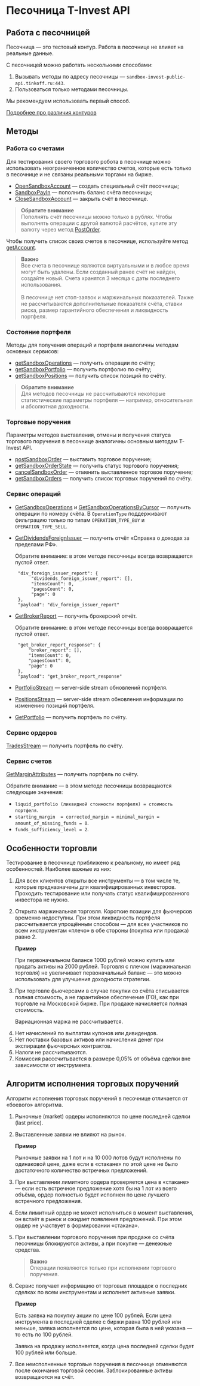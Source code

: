 # Песочница T-Invest API

## Работа с песочницей

Песочница — это тестовый контур. Работа в песочнице не влияет на реальные данные. 

С песочницей можно работать несколькими способами:

1. Вызывать методы по адресу песочницы — `sandbox-invest-public-api.tinkoff.ru:443`.
2. Пользоваться только методами песочницы.

Мы рекомендуем использовать первый способ.

[Подробнее про различия контуров](/investAPI/url_difference/)

## Методы
### Работа со счетами

Для тестирования своего торгового робота в песочнице можно использовать неограниченное
количество счетов, которые есть только в песочнице и не связаны реальными
торгами на бирже. 

* [OpenSandboxAccount](/investAPI/sandbox#opensandboxaccount) — создать специальный счёт песочницы;
* [SandboxPayIn](/investAPI/sandbox#sandboxpayin) — пополнить баланс счёта песочницы;
* [CloseSandboxAccount](/investAPI/sandbox#closesandboxaccount) — закрыть счёт в песочнице.

>**Обратите внимание**<br>
>Пополнять счёт песочницы можно только в рублях. Чтобы выполнять операции с другой валютой расчётов, купите эту валюту через метод [PostOrder](/investAPI/orders#postorder).

Чтобы получить список своих счетов в песочнице, используйте метод [getAccount](/investAPI/sandbox#getaccounts).

>**Важно**<br>
>Все счета в песочнице являются виртуальными и в любое
время могут быть удалены. Если созданный ранее счёт не найден, создайте новый. 
Счета хранятся 3 месяца с даты последнего использования.<br><br>
>В песочнице нет стоп-заявок и маржинальных показателей. Также не рассчитываются дополнительные показателя счёта, ставки риска, размер гарантийного обеспечения и ликвидность портфеля.

### Состояние портфеля

Методы для получения операций и портфеля аналогичны методам основных сервисов:

* [getSandboxOperations](/investAPI/sandbox#getsandboxoperations) — получить операции по счёту;
* [getSandboxPortfolio](/investAPI/sandbox#getsandboxportfolio) — получить портфолио по счёту;
* [getSandboxPositions](/investAPI/sandbox#getsandboxpositions) — получить список позиций по счёту. 

>**Обратите внимание**<br>
>Для методов песочницы не рассчитываются некоторые статистические параметры портфеля — например, относительная и абсолютная доходности.

### Торговые поручения

Параметры методов выставления, отмены и получения статуса торгового поручения в 
песочнице аналогичны основным методам T-Invest API. 

* [postSandboxOrder](/investAPI/sandbox#postsandboxorder) — выставить торговое поручение;
* [getSandboxOrderState](/investAPI/sandbox#getsandboxorderstate) — получить статус торгового поручения;
* [cancelSandboxOrder](/investAPI/sandbox#cancelsandboxorder) — отменить выставленное торговое поручение;
* [getSandboxOrders](/investAPI/sandbox#getsandboxorders) — получить список торговых поручений по счёту.

### Сервис операций 

<ul>
<li><p><a href="/investAPI/sandbox/#getsandboxoperations">GetSandboxOperations</a> и <a href="/investAPI/sandbox/#getsandboxoperationsbycursor">GetSandboxOperationsByCursor</a> — получить операции по номеру счёта. В <code>OperationType</code> поддерживают фильтрацию только по типам <code>OPERATION_TYPE_BUY</code> и <code>OPERATION_TYPE_SELL</code>.</p>
</li>
<li><p><a href="/investAPI/sandbox#getdividendsforeignissuer">GetDividendsForeignIssuer</a> — получить отчёт «Справка о доходах за пределами РФ».</p>
<p> Обратите внимание: в этом методе песочницы всегда возвращается пустой ответ.</p>
<pre><code> <span class="hljs-string">"div_foreign_issuer_report"</span>: {     
      <span class="hljs-string">"dividends_foreign_issuer_report"</span>: <span class="hljs-string">[]</span>,
      <span class="hljs-string">"itemsCount"</span>: <span class="hljs-number">0</span>,     
      <span class="hljs-string">"pagesCount"</span>: <span class="hljs-number">0</span>,     
      <span class="hljs-string">"page"</span>: <span class="hljs-number">0</span>   
 },
 <span class="hljs-string">"payload"</span>: <span class="hljs-string">"div_foreign_issuer_report"</span>
</code></pre></li>
<li><p><a href="/investAPI/sandbox#getbrokerreport">GetBrokerReport</a> — получить брокерский отчёт.</p>
<p> Обратите внимание: в этом методе песочницы всегда возвращается пустой ответ.</p>
<pre><code> <span class="hljs-string">"get_broker_report_response"</span>: {
     <span class="hljs-string">"broker_report"</span>: <span class="hljs-string">[]</span>,
     <span class="hljs-string">"itemsCount"</span>: <span class="hljs-number">0</span>,     
     <span class="hljs-string">"pagesCount"</span>: <span class="hljs-number">0</span>,     
     <span class="hljs-string">"page"</span>: <span class="hljs-number">0</span>
 },
 <span class="hljs-string">"payload"</span>: <span class="hljs-string">"get_broker_report_response"</span>
</code></pre></li>
<li><p><a href="/investAPI/sandbox#portfoliostream">PortfolioStream</a> — server-side stream обновлений портфеля.</p>
</li>
<li><p><a href="/investAPI/sandbox#positionsstream">PositionsStream</a> — server-side stream обновления информации по изменению позиций портфеля.</p>
</li>
<li><p><a href="/investAPI/sandbox#getportfolio">GetPortfolio</a> — получить портфель по счёту.</p>
</li>
</ul>

### Сервис ордеров 

[TradesStream](/investAPI/sandbox#tradesstream) — получить портфель  по счёту.

### Сервис cчетов

[GetMarginAttributes](/investAPI/sandbox#getmarginattributes) — получить портфель  по счёту. 

Обратите внимание — в этом методе песочницы возвращаются следующие значения: 

* `liquid_portfolio (ликвидной стоимости портфеля) = стоимость портфеля`. 
* `starting_margin  = corrected_margin = minimal_margin = amount_of_missing_funds = 0`.
* `funds_sufficiency_level = 2`.

<a name="orderexecute"></a>

## Особенности торговли

<p>Тестирование в песочнице приближено к реальному, но имеет ряд особенностей. Наиболее важные из них:</p>
<ol>
<li>Для всех клиентов открыты все инструменты — в том числе те, которые предназначены для квалифицированных инвесторов. Проходить тестирование или получать статус квалифицированного инвестора не нужно.</li>
<li><p>Открыта маржинальная торговля. Короткие позиции для фьючерсов временно недоступны. При этом ликвидность портфеля рассчитывается упрощённым способом — для всех участников по всем инструментам «плечо» в обе стороны (покупка или продажа) равно 2.</p>
<p><strong>Пример</strong> </p>
<p>При первоначальном балансе 1000 рублей можно купить или продать активы на 2000 рублей. Торговля с плечом (маржинальная торговля) не увеличивает первоначальный баланс — это можно использовать для улучшения доходности стратегии.</p>
</li>
<li><p>При торговле фьючерсами в случае покупки со счёта списывается полная стоимость, а не гарантийное обеспечение (ГО), как при торговле на Московской бирже. При продаже начисляется полная стоимость. </p>
<p>Вариационная маржа не рассчитывается.</p>
</li>
<li>Нет начислений по выплатам купонов или дивидендов.</li>
<li>Нет поставки базовых активов или начисления денег при экспирации фьючерсных контрактов.</li>
<li>Налоги не рассчитываются.</li>
<li>Комиссия расссчитывается в размере 0,05% от объёма сделки вне зависимости от инструмента.</li>
</ol>

## Алгоритм исполнения торговых поручений

Алгоритм исполнения торговых поручений в песочнице отличается от «боевого» алгоритма. 

<ol>
<li>Рыночные (market) ордеры иcполняются по цене последней сделки (last price).</li>
<li><p>Выставленные заявки не влияют на рынок. </p>
<p><strong>Пример</strong></p>
<p>Рыночные заявки на 1 лот и на 10 000 лотов будут исполнены по одинаковой цене,
даже если в «стакане» по этой цене не было достаточного количество встречных предложений. </p>
</li>
<li><p>При выставлении лимитного ордера проверяется цена в «стакане» — если есть встречное предложение хотя бы на 1 лот из всего объёма, ордер полностью будет исполнен по цене лучшего встречного предложения.</p>
</li>
<li>Если лимитный ордер не может исполниться в момент выставления, он встаёт в рынок и ожидает появления предложений. При этом ордер не участвует в формировании «стакана».</li>
<li><p>При выставлении торгового поручения при продаже со счёта песочницы блокируются активы, а при покупке — денежные средства. </p>
<blockquote>
<p><strong>Важно</strong><br>
Операции появляются только при исполнении торгового поручения.</p>
</blockquote>
</li>
<li><p>Сервис получает информацию от торговых площадок о последних сделках по всем инструментам и исполняет активные заявки. </p>
<p><strong>Пример</strong></p>
<p> Есть заявка на покупку акции по цене 100 рублей. Если цена инструмента в последней сделке с биржи равна 100 рублей или меньше, заявка исполняется по цене, которая была в ней указана — то есть по 100 рублей.</p>
<p>Заявка на продажу исполняется, когда цена последней сделки будет 100 рублей или больше.</p>
</li>
<li><p>Все неисполненные торговые поручения в песочнице отменяются после окончания торговой сессии. 
Заблокированные активы возвращаются на счёт.</p>
</li>
</ol>